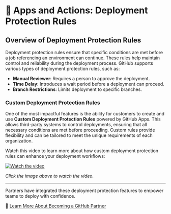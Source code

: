 # 🚀 Apps and Actions: Deployment Protection Rules

## Overview of Deployment Protection Rules

Deployment protection rules ensure that specific conditions are met before a job referencing an environment can continue. These rules help maintain control and reliability during the deployment process. GitHub supports various types of deployment protection rules, such as:

- **Manual Reviewer**: Requires a person to approve the deployment.
- **Time Delay**: Introduces a wait period before a deployment can proceed.
- **Branch Restrictions**: Limits deployment to specific branches.

### Custom Deployment Protection Rules

One of the most impactful features is the ability for customers to create and use **Custom Deployment Protection Rules** powered by GitHub Apps. This allows third-party systems to control deployments, ensuring that all necessary conditions are met before proceeding. Custom rules provide flexibility and can be tailored to meet the unique requirements of each organization.

Watch this video to learn more about how custom deployment protection rules can enhance your deployment workflows:

[![Watch the video](https://img.youtube.com/vi/10J40Euwu7I/0.jpg)](https://www.youtube.com/watch?v=10J40Euwu7I)

*Click the image above to watch the video.*

---

Partners have integrated these deployment protection features to empower teams to deploy with confidence.

🔗 [Learn More About Becoming a GitHub Partner](https://partner.github.com/)